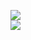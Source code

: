 [![](https://img.shields.io/badge/Made%20With-Github%20Spray-lightgrey.svg?style=for-the-badge&logo=github)](https://github.com/Annihil/github-spray#3789)  
[![](https://i.imgur.com/2DrTn0Z.gif)](https://github.com/Annihil/github-spray)